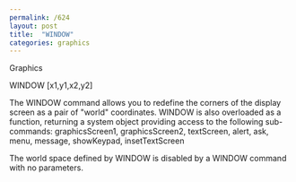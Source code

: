 ```yaml
---
permalink: /624
layout: post
title:  "WINDOW"
categories: graphics
---
```

Graphics

WINDOW [x1,y1,x2,y2]

The WINDOW command allows you to redefine the corners of the display screen as a pair of "world" coordinates. WINDOW is also overloaded as a function, returning a system object providing access to the following sub-commands: graphicsScreen1, graphicsScreen2, textScreen, alert, ask, menu, message, showKeypad, insetTextScreen


<p>The world space defined by WINDOW is disabled by a WINDOW command with no parameters.

